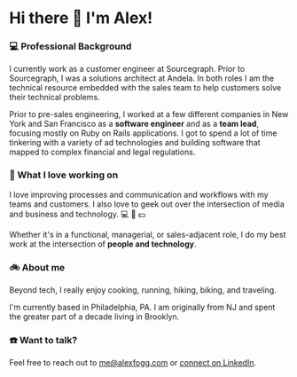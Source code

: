 # Hi there 👋 I'm Alex!

### :computer: Professional Background
I currently work as a customer engineer at Sourcegraph. Prior to Sourcegraph, I was a solutions architect at Andela. In both roles I am the technical resource embedded with the sales team to help customers solve their technical problems.

Prior to pre-sales engineering, I worked at a few different companies in New York and San Francisco as a **software engineer** and as a **team lead**, focusing mostly on Ruby on Rails applications. I got to spend a lot of time tinkering with a variety of ad technologies and building software that mapped to complex financial and legal regulations.

### :blue_heart: What I love working on
I love improving processes and communication and workflows with my teams and customers. I also love to geek out over the intersection of media and business and technology. :computer: :iphone: :dollar:

Whether it's in a functional, managerial, or sales-adjacent role, I do my best work at the intersection of **people and technology**.

### :bike:  About me
Beyond tech, I really enjoy cooking, running, hiking, biking, and traveling.

I'm currently based in Philadelphia, PA. I am originally from NJ and spent the greater part of a decade living in Brooklyn.

### :phone: Want to talk?

Feel free to reach out to <me@alexfogg.com> or [connect on LinkedIn](https://www.linkedin.com/in/alexfogg/).
